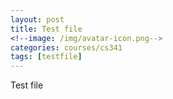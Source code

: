 ```yaml
---
layout: post
title: Test file
<!--image: /img/avatar-icon.png-->
categories: courses/cs341
tags: [testfile]
---
```


Test file